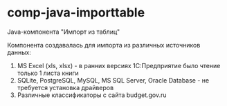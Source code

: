 # comp-java-importtable

Java-компонента "Импорт из таблиц"

Компонента создавалась для импорта из различных источников данных:
1) MS Excel (xls, xlsx) - в ранних версиях 1С:Предприятие было чтение только 1 листа книги
2) SQLite, PostgreSQL, MySQL, MS SQL Server, Oracle Database - не требуется установка драйверов
3) Различные классификаторы с сайта budget.gov.ru
